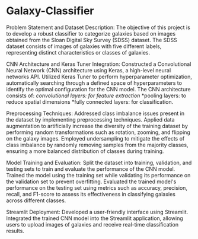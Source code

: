 # Galaxy-Classifier
Problem Statement and Dataset Description:
The objective of this project is to develop a robust classifier to categorize galaxies based on images obtained from the Sloan Digital Sky Survey (SDSS) dataset.
The SDSS dataset consists of images of galaxies with five different labels, representing distinct characteristics or classes of galaxies.

CNN Architecture and Keras Tuner Integration:
Constructed a Convolutional Neural Network (CNN) architecture using Keras, a high-level neural networks API.
Utilized Keras Tuner to perform hyperparameter optimization, automatically searching through a defined space of hyperparameters to identify the optimal configuration for the CNN model.
The CNN architecture consists of:
*convolutional layers: for feature extraction*
*pooling layers: to reduce spatial dimensions
*fully connected layers: for classification.

Preprocessing Techniques:
Addressed class imbalance issues present in the dataset by implementing preprocessing techniques.
Applied data augmentation to artificially increase the diversity of the training dataset by performing random transformations such as rotation, zooming, and flipping on the galaxy images.
Employed undersampling to mitigate the effects of class imbalance by randomly removing samples from the majority classes, ensuring a more balanced distribution of classes during training.

Model Training and Evaluation:
Split the dataset into training, validation, and testing sets to train and evaluate the performance of the CNN model.
Trained the model using the training set while validating its performance on the validation set to prevent overfitting.
Evaluated the trained model's performance on the testing set using metrics such as accuracy, precision, recall, and F1-score to assess its effectiveness in classifying galaxies across different classes.

Streamlit Deployment:
Developed a user-friendly interface using Streamlit.
Integrated the trained CNN model into the Streamlit application, allowing users to upload images of galaxies and receive real-time classification results.
